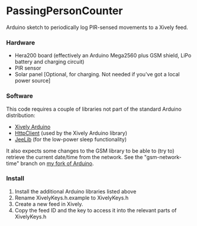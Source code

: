 PassingPersonCounter
====================

Arduino sketch to periodically log PIR-sensed movements to a Xively feed.

### Hardware

 * Hera200 board (effectively an Arduino Mega2560 plus GSM shield, LiPo battery and charging circuit)
 * PIR sensor
 * Solar panel [Optional, for charging.  Not needed if you've got a local power source]

### Software

This code requires a couple of libraries not part of the standard Arduino distribution:

 * [Xively Arduino](https://github.com/xively/xively_arduino)
 * [HttpClient](https://github.com/amcewen/HttpClient) (used by the Xively Arduino library)
 * [JeeLib](https://github.com/jcw/jeelib) (for the low-power sleep functionality)

It also expects some changes to the GSM library to be able to (try to) retrieve the current date/time from the network.  See the "gsm-network-time" branch on [my fork of Arduino](https://github.com/amcewen/Arduino/tree/gsm-network-time).

### Install

 1. Install the additional Arduino libraries listed above
 1. Rename XivelyKeys.h.example to XivelyKeys.h
 1. Create a new feed in Xively.
 1. Copy the feed ID and the key to access it into the relevant parts of XivelyKeys.h


